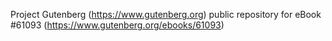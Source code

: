 Project Gutenberg (https://www.gutenberg.org) public repository for eBook #61093 (https://www.gutenberg.org/ebooks/61093)

